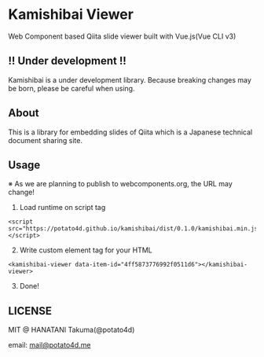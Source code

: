# Kamishibai Viewer

Web Component based Qiita slide viewer built with Vue.js(Vue CLI v3)

## !! Under development !!

Kamishibai is a under development library.
Because breaking changes may be born, please be careful when using.

## About

This is a library for embedding slides of Qiita which is a Japanese technical document sharing site.

## Usage

※ As we are planning to publish to webcomponents.org, the URL may change!

1. Load runtime on script tag

```
<script src="https://potato4d.github.io/kamishibai/dist/0.1.0/kamishibai.min.js"></script>
```

2. Write custom element tag for your HTML

```
<kamishibai-viewer data-item-id="4ff5873776992f0511d6"></kamishibai-viewer>
```

3. Done!

## LICENSE

MIT @ HANATANI Takuma(@potato4d)

email: mail@potato4d.me
